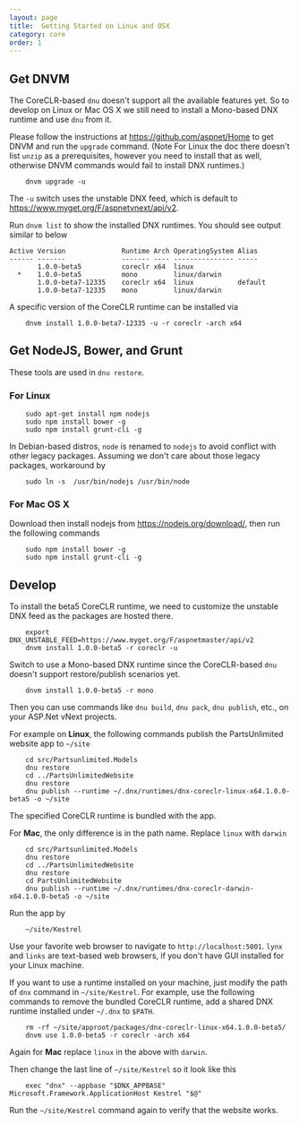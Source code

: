 ```yaml
---
layout: page
title:  Getting Started on Linux and OSX
category: core
order: 1
---
```


## Get DNVM

The CoreCLR-based `dnu` doesn't support all the available features
yet.  So to develop on Linux or Mac OS X we still need to install a Mono-based
DNX runtime and use `dnu` from it.

Please follow the instructions at
<https://github.com/aspnet/Home> to get DNVM and run the `upgrade`
command. (Note For Linux the doc there doesn't list `unzip` as a
prerequisites, however you need to install that as well, otherwise
DNVM commands would fail to install DNX runtimes.)

```
    dnvm upgrade -u
```

The `-u` switch uses the unstable DNX feed, which is default to
<https://www.myget.org/F/aspnetvnext/api/v2>.

Run `dnvm list` to show the installed DNX runtimes.  You should see output
similar to below

```
Active Version              Runtime Arch OperatingSystem Alias
------ -------              ------- ---- --------------- -----
       1.0.0-beta5          coreclr x64  linux
  *    1.0.0-beta5          mono         linux/darwin
       1.0.0-beta7-12335    coreclr x64  linux           default
       1.0.0-beta7-12335    mono         linux/darwin
```

A specific version of the CoreCLR runtime can be installed via

```
    dnvm install 1.0.0-beta7-12335 -u -r coreclr -arch x64
```

## Get NodeJS, Bower, and Grunt

These tools are used in `dnu restore`.

### For Linux

```
    sudo apt-get install npm nodejs
    sudo npm install bower -g
    sudo npm install grunt-cli -g
```

In Debian-based distros, `node` is renamed to `nodejs` to avoid
conflict with other legacy packages.  Assuming we don't care about
those legacy packages, workaround by

```
    sudo ln -s  /usr/bin/nodejs /usr/bin/node
```

### For Mac OS X

Download then install nodejs from <https://nodejs.org/download/>, then
run the following commands

```
    sudo npm install bower -g
    sudo npm install grunt-cli -g
```

## Develop


To install the beta5 CoreCLR runtime, we need to customize the unstable
DNX feed as the packages are hosted there.

```
    export DNX_UNSTABLE_FEED=https://www.myget.org/F/aspnetmaster/api/v2
    dnvm install 1.0.0-beta5 -r coreclr -u
```

Switch to use a Mono-based DNX runtime since the CoreCLR-based `dnu`
doesn't support restore/publish scenarios yet. 

```
    dnvm install 1.0.0-beta5 -r mono
```

Then you can use commands like `dnu build`, `dnu pack`, `dnu publish`,
etc., on your ASP.Net vNext projects.

For example on **Linux**, the following commands publish the PartsUnlimited website app to `~/site`

```
    cd src/Partsunlimited.Models
    dnu restore
    cd ../PartsUnlimitedWebsite
    dnu restore
    dnu publish --runtime ~/.dnx/runtimes/dnx-coreclr-linux-x64.1.0.0-beta5 -o ~/site
```

The specified CoreCLR runtime is bundled with the app.

For **Mac**, the only difference is in the path name.  Replace `linux`
with `darwin`

```
    cd src/Partsunlimited.Models
    dnu restore
    cd ../PartsUnlimitedWebsite
    dnu restore
    cd PartsUnlimitedWebsite
    dnu publish --runtime ~/.dnx/runtimes/dnx-coreclr-darwin-x64.1.0.0-beta5 -o ~/site
```

Run the app by

```
    ~/site/Kestrel
```

Use your favorite web browser to navigate to `http://localhost:5001`.
`lynx` and `links` are text-based web browsers, if you don't have GUI
installed for your Linux machine.

If you want to use a runtime installed on your machine, just modify
the path of `dnx` command in `~/site/Kestrel`.  For example, use the
following commands to remove the bundled CoreCLR runtime, add a shared DNX
runtime installed under `~/.dnx` to `$PATH`.

```
    rm -rf ~/site/approot/packages/dnx-coreclr-linux-x64.1.0.0-beta5/
    dnvm use 1.0.0-beta5 -r coreclr -arch x64
```

Again for **Mac** replace `linux` in the above with `darwin`.

Then change the last line of `~/site/Kestrel` so it look like this

```
    exec "dnx" --appbase "$DNX_APPBASE" Microsoft.Framework.ApplicationHost Kestrel "$@"
```

Run the `~/site/Kestrel` command again to verify that the website works.
